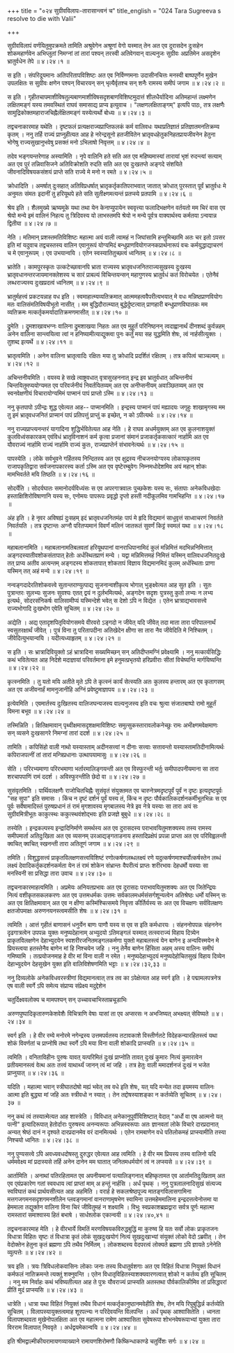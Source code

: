+++
title = "०२४ सुग्रीवविलापः-तारासान्त्वनं च"
title_english = "024 Tara Sugreeva s resolve to die with Valii"

+++


सुग्रीवविलापं वर्णयितुमुपक्रमते तामिति अश्रुवेगेन अश्रूणां वेगो यस्मात्
तेन अत एव दुरासदेन दुःसहेन शोकमहार्णवेन अभिप्लुतां निमग्नां तां तारां
पश्यन् तरस्वी अतिवेगवान् वाल्यनुजः सुग्रीवः अप्रतिमेन असदृशेन
भ्रातुर्वधेन तेपे  ॥  ४।२४।१  ॥   

  

स इति । संपरिदूयमानः अतिपरितापविशिष्टः अत एव निर्विण्णमनाः उदासीनचित्तः
मनस्वी बाष्पपूर्णेन मुखेन उपलक्षितः स सुग्रीवः क्षणेन पश्यन् विचारयन्
सन् भृत्यैर्वृतश्च सन् शनैः रामस्य समीपं जगाम  ॥  ४।२४।२  ॥   

  

स इति । गृहीतचापमाशीविषतुल्यबाणमाशीविषसदृशबाणविशिष्टमुदात्तं
शीलधैर्यादिना अतिमहान्तं लक्ष्मणेन लक्षितमङ्गं यस्य तमवस्थितं राघवं
समासाद्य प्राप्य इत्युवाच । "लक्षणलक्षिताङ्गम्" इत्यपि पाठः, तत्र
लक्षणैः सामुद्रिकोक्तमहाराजचिह्नैर्लक्षितमङ्गं यस्येत्यर्थो बोध्यः  ॥ 
४।२४।३  ॥   

  

तद्वचनाकारमाह यथेति । दृष्टफलं प्रत्यक्षराज्यप्राप्तिफलकं कर्म वालिवधः
यथाप्रतिज्ञातं प्रतिज्ञातमनतिक्रम्य कृतम् । ननु तर्हि राज्यं
प्राप्नुहीत्यत आह हे नरेन्द्रसूनो हतजीवितेन भ्रातृवधहेतुकनिहतप्रायजीवनेन
हेतुना भोगेषु राज्यसुखानुभवेषु प्रसक्तं मनो ऽभिलाषो निवृत्तम्  ॥  ४।२४।४
 ॥   

  

तदेव भङ्गयन्तरेणाह अस्यामिति । नृपे वालिनि हते सति अत एव महिष्यमास्यां
तारायां भृशं रुदन्त्यां सत्याम् अत एव पुरं तन्निवासिजने अतिविक्रोशति
रुदति सति अत एव दुःखतप्ते अङ्गदे संशयिते जीवनादिविषयकसंशयं प्राप्ते सति
राज्ये मे मनो न रमते  ॥  ४।२४।५  ॥   

  

क्रोधादिति । अमर्षात् दुःसहात् अतिविप्रधर्षात् भ्रातृकर्तृकातिपराभवात्
जातात् क्रोधात् पुरस्तात् पूर्वं भ्रातुर्वधः मे अनुमतः संमतः इदानीं तु
हरियूथपे हते सति सुतीक्ष्णमत्यन्तं प्रतप्स्ये प्रतपामि  ॥  ४।२४।६  ॥   

  

श्रेय इति । शैलमुख्ये ऋष्यमूके यथा तथा येन केनाप्युपायेन स्ववृत्त्या
फलादिभक्षणेन वर्तयतो मम चिरं वास एव श्रेयो मन्ये इमं वालिनं निहत्य तु
त्रिदिवस्य यो लाभस्तमपि श्रेयो न मन्ये पूर्वत्र वाक्यार्थस्य कर्मतया
ऽन्वयान्न द्वितीया  ॥  ४।२४।७  ॥   

  

नेति । मतिमान् प्रशस्तमतिविशिष्टः महात्मा अयं वाली त्वामहं न जिघांसामि
हन्तुमिच्छामि अतः चर इतो ऽपसर इति मां यदुवाच तद्वचस्तस्य वालिन एवानुरूपं
योग्यमिदं बन्धुप्राणवियोगजनकप्रार्थनारूपं वचः कर्मयुद्धाद्याचरणं च मे
एवानुरूपम् । एव उभयान्वयि । एतेन स्वस्यातितुच्छत्वं ध्वनितम्  ॥  ४।२४।८
 ॥   

  

भ्रातेति । कामपुरस्कृतः उत्कटेच्छावानपि भ्राता राज्यस्य
भ्रातृवधजनितराज्यसुखस्य दुःखस्य भ्रातृवधानन्तरजायमानक्लेशस्य च सारं
प्राबल्यं विचिन्तयन्सन् महागुणस्य भ्रातुर्वधं कतं विरोचयेत । एतेनैवं
लब्धराज्यस्य दुःखप्रदत्वं ध्वनितम्  ॥  ४।२४।९  ॥   

  

भ्रातुर्महत्त्वं प्रकटयन्नाह वध इति । स्वमाहात्म्यव्यतिक्रमात्
आत्ममहत्ववैपरीत्यभयात् मे वधः मन्निष्ठप्राणवियोगः मतः वालिसंमतिविषयीभूतो
नासीत् । मम बुद्धिदौरात्म्यात् बुद्धेर्दुष्टत्वात् प्राणहारी
बन्धुप्राणविघातकः मम व्यतिक्रमः मत्कर्तृकमर्यादातिक्रमणमासीत्  ॥  ४।२४।१०
 ॥   

  

द्रुमेति । द्रुमशाखावभग्नः वालिना द्रुमशाखया निहतः अत एव मुहूर्तं
परिनिष्ठनन् त्वदाह्वानार्थं दीनशब्दं कुर्वन्नहम् अनेन वालिना
सान्त्वयित्वा त्वां न हनिष्यामीत्याद्युक्त्वा पुनः कर्तुं मया सह
युद्धमिति शेषः, त्वं नार्हसीत्युक्तः । तुशब्द इत्यर्थे  ॥  ४।२४।११  ॥   

  

भ्रातृत्वमिति । अनेन वालिना भ्रातृत्वादिः रक्षितः मया तु क्रोधादि
प्रदर्शितं रक्षितम् । तत्र कपित्वं चाञ्चल्यम्  ॥  ४।२४।१२  ॥   

  

अचिन्तनीयमिति । वयस्य हे सखे त्वाष्ट्रवधात् वृत्रासुरहननात् इन्द्र इव
भ्रातुर्वधात् अचिन्तनीयं चिन्तयितुमप्ययोग्यमत एव परिवर्जनीयं
निवर्तयितव्यम् अत एव अनीप्सनीयम् अवाञ्छितव्यम् अत एव स्वनवेक्षणीयं
विचारायोग्यमिमं पाप्मानं पापं प्राप्तो ऽस्मि  ॥  ४।२४।१३  ॥   

  

ननु कृतपापो ऽपीन्द्रः शुद्ध एवेत्यत आह-- पाप्मानमिति । इन्द्रस्य
पाप्मानं पापं मह्यादयः जगृहुः शाखामृगस्य मम तु इमं भ्रातृवधजनितं
प्राप्मानं पापं प्रतिपत्तुं प्राप्तुं क इच्छेत्, न को ऽपीत्यर्थः  ॥ 
४।२४।१४  ॥   

  

ननु राज्यप्राप्त्यनन्तरं यागादिना शुद्धिर्भवितेत्यत आह नेति । हे राघव
अधर्मयुक्तम् अत एव कुलनाशयुक्तं कुलविध्वंसकारकम् एवंविधं भ्रातृविनाशनं
कर्म कृत्वा प्रजानां संमानं प्रजाकर्तृकसत्कारं नार्हामि अत एव यौवराज्यं
नार्हामि राज्यं नार्हामि राज्यं कुतः, राज्यप्राप्तेर्न संभावनेत्यर्थः  ॥ 
४।२४।१५  ॥   

  

पापस्येति । लोके सर्वभूवने गर्हितस्य निन्दितस्य अत एव क्षुद्रस्य
नीचजनयोग्यस्य लोकापकृतस्य राजापकृतिद्वारा सर्वजनापकारस्य कर्ता ऽस्मि अत
एव वृष्टेरम्बुवेगः निम्नमधोदेशमिव अयं महान् शोकः मामभिवर्तते मयि तिष्ठति
 ॥  ४।२४।१६  ॥   

  

सोदर्येति । सोदर्यघातः समानोदर्यविध्यंसः स एव अपरगात्रवालः पुच्छकेशः
यस्य सः, संतापाः अनेकविधखेदाः हस्ताक्षिशिरोविषाणानि यस्य सः, एनोमयः
पापरूपः प्रवृद्धो दृप्तो हस्ती नदीकूलमिव गामभिहन्ति  ॥  ४।२४।१७  ॥   

  

अंह इति । हे नृवर अविषह्यं दुःसहम् इदं भ्रातृवधजनितमंहः पापं मे हृदि
विद्यमानं साधुवृत्तं साध्वाचरणं निवर्तते निवर्तयति । तत्र दृष्टान्तः
अग्नौ परितप्यमानं विवर्णं मलिनं जातरूतं सुवर्णं किट्टं स्वमलं यथा  ॥ 
४।२४।१८  ॥   

  

महाबलानामिति । महाबलानामतिबलवतां हरियूथपानां वानराधिपानामिदं कुलं
मन्निमित्तं मदभिन्ननिमित्तात् अङ्गदस्यातीवशोकसंतापात् हेतोः
अर्धस्थितप्राणं मन्ये । यद्वा मन्निमित्तमहं निमित्तं यस्मिन्
वालिवधजनितदुःखे तत् प्राप्य अतीव अत्यन्तम् अङ्गदस्य शोकतापात् शोकतापं
विज्ञाय विद्यमानमिदं कुलम् अर्धस्थिताः प्राणा यस्मिन् तत् अहं मन्ये  ॥ 
४।२४।१९  ॥   

  

नन्वङ्गदादेरतिशोकवत्त्वे सुतान्तराण्युत्पाद्य सुजनान्वशीकृत्य भोगात्
भुङ्क्ष्वेत्यत आह सुत इति । सुतः पुत्रान्तरः सुलभ्यः सुजनः सुवश्यः एतत्
द्वयं न दुर्लभमित्यर्थः, अङ्गदेन सदृशः पुत्रस्तु कुतो लभ्यः न लभ्य
इत्यर्थः, सोदरसंनिकर्षः वालिसामीप्यं यस्मिन्देशे भवेत् स देशो ऽपि न
विद्येत । एतेन भ्रात्राद्यभावसत्त्वे राज्यभोगादि दुःखभोग एवेति सूचितम्
 ॥  ४।२४।२०  ॥   

  

अद्येति । अद्य एतादृशपितृवियोगसमये वीरवरो ऽङ्गदो न जीवेत् यदि जीवेत् तदा
माता तारा परिपालनार्थं स्वसुतरक्षार्थं जीवेत् । पुत्रं विना तु
परितापदीना अतिखेदेन क्षीणा सा तारा नैव जीवेदिति मे निश्चितम् ।
जीवेदित्युभयान्वयि । यदीत्यध्याहृतम्  ॥  ४।२४।२१  ॥   

  

स इति । सः भ्रात्रादिवियुक्तो ऽहं भ्रात्रादिना सख्यमिच्छन् सन्
अतिदीप्तमग्निं प्रवेक्ष्यामि । ननु मत्कार्यसिद्धिः कथं भवितेत्यत आह
निदेशे मदाज्ञायां परिवर्तमाना इमे हनुमत्प्रभृतयो हरिप्रवीराः सीतां
विचेष्यन्ति मार्गयिष्यन्ति  ॥  ४।२४।२२  ॥   

  

कृत्स्नमिति । तु यतो मयि अतीते मृते ऽपि ते कृत्स्नं कार्यं सेत्स्यति अतः
कुलस्य हन्तारम् अत एव कृतागसम् अत एव अजीवनार्हं मामनुजानीहि अग्निं
प्रवेष्टुमाज्ञापय  ॥  ४।२४।२३  ॥   

  

इत्येवमिति । एवमार्तस्य दुःखितस्य वालिजघन्यजस्य वाल्यनुजस्य इति वचः
श्रुत्वा संजातबाष्पो रामो मुहूर्तं विमना बभूव  ॥  ४।२४।२४  ॥   

  

तस्मिन्निति । क्षितिक्षमावान् पृथ्वीक्षमासदृशक्षमाविशिष्टः
समुत्सुकस्तारावलोकनेच्छुः रामः अभीक्ष्णमवेक्षमाणः सन् व्यसने दुःखसागरे
निमग्नां तारां ददर्श  ॥  ४।२४।२५  ॥   

  

तामिति । कपिसिंहो वाली नाथो यस्यास्ताम् अदीनसत्त्वां न दीनाः सत्त्वाः
सत्तावन्तो यस्यास्तामतिदीनामित्यर्थः कपिराजपत्नीं तां तारां
मन्त्रिप्रधानाः उत्थापयामासुः  ॥  ४।२४।२६  ॥   

  

सेति । परिरभ्यमाणा परिरभमाणा भर्तारमालिङ्गयन्ती अत एव विस्फुरन्ती भर्तुः
समीपादपनीयमाना सा तारा शरचापपाणिं रामं ददर्श । अविस्फुरन्तीति छेदो वा  ॥ 
४।२४।२७  ॥   

  

सुसंवृतमिति । पार्थिवलक्षणैः राजोचितचिह्नैः सुसंवृतं संयुक्तमत एव
चारुनेत्रमदृष्टपूर्वं पूर्वं न दृष्टः इत्यदृष्टपूर्वः "सह सुपा" इति
समासः । किंच न दृष्टं दर्शनं पूर्वं यस्य तं, किंच न दृष्टः
पौर्वकालिकदर्शनकर्मीभूतभिन्नः स एव पूर्वः सर्वेषामादिस्तं पुरुषप्रधानं
तं रामं मृगशावस्य मृगबालस्य नेत्रे इव नेत्रे यस्याः सा तारा अयं सः
सुग्रीवमित्रीभूतः काकुत्स्थः ककुत्स्थवंशोद्भवः इति प्रजज्ञे बुबुधे  ॥ 
४।२४।२८  ॥   

  

तस्येति । इन्द्रकल्पस्य इन्द्रादिनिर्माणे समर्थस्य अत एव दुरासदस्य
पराभावयितुमशक्यस्य तस्य रामस्य समीपमार्ता अतिदुःखिता अत एव व्यसनम्
उरआद्यङ्गताडनाय हस्तादिप्रक्षेपं प्रपन्ना प्राप्ता अत एव परिविह्वलन्ती
क्वचित् क्वचित् स्खनन्ती तारा अतितूणं जगाम  ॥  ४।२४।२९  ॥   

  

तमिति । विशुद्धसत्त्वं प्राकृतविलक्षणसत्त्वविशिष्टं
रणोत्कर्षणलब्धलक्ष्यं रणे यदुत्कर्षणमाश्चर्योत्कर्षस्तेन लब्धं लक्ष्यं
देवादिकर्तृकदर्शनकर्मता येन तं रामं शोकेन संभ्रान्तः वैपरीत्यं प्राप्तः
शरीरभावः देहधर्मो यस्याः सा मनस्विनी सा प्रसिद्धा तारा उवाच  ॥  ४।२४।३०
 ॥   

  

तद्वचनाकारमाहत्वमिति । अप्रमेयः अनियतप्रभावः अत एव दुरासदः
पराभावयितुमशक्यः अत एव जितेन्द्रियः नित्यं वशीकृतसकलकरणः अत एव
उत्तमधर्मकः उत्तमः सर्वकालमधर्मसंसर्गशून्यत्वेन अतिश्रेष्ठः धर्मो
यस्मिन् सः अत एव क्षितिक्षमावान् अत एव न क्षीणा कस्मिंश्चित्समये
निवृत्ता कीर्तिर्यस्य सः अत एव विचक्षणः सर्वविलक्षणः क्षतजोपमाक्षः
अरुणनयनस्त्वमसीति शेषः  ॥  ४।२४।३१  ॥   

  

त्वमिति । आत्तं गृहीतं बाणासनं धनुर्येन बाणः पाणौ यस्य स एव स इति
कर्मधारयः । संहननोपपन्नः संहननेन दृढगात्रत्वेन उपपन्नः युक्तः
मनुष्यदेहानाम् अभ्युदयो ऽतिमङ्गलं यस्मात् तत्स्वराज्यं विहाय दित्र्येन
प्राकृतविलक्षणेन देहाभ्युदयेन स्वशरीरजनितमङ्गलकर्मणा युक्तो महाबलस्त्वं
येन बाणेन इ अन्यविस्मयेन मे प्रियस्त्वया हतस्तेनैव बाणेन मां हि निश्चयेन
जहि । ननु तेनैव बाणेन हिंसिता अहम् अस्य वालिनः समीपं गमिष्यामि ।
तत्प्रयोजनमाह हे वीर मां विना वाली न रमेत । मनुष्यदेहाभ्युदयं
मनुष्यदेहोचितसुखं विहाय दिव्येन देहाभ्युदयेन देहसुखेन युक्त इति
वालिविशेषणमिति भट्टाः  ॥  ४।२४।३२,३३  ॥   

  

ननु दिव्यलोके अनेकविधवरस्त्रीणां विद्यमानत्वात् तत्र तव का ऽपेक्षेत्यत
आह स्वर्ग इति । हे पद्मामलपत्रनेत्र एष वाली स्वर्गे ऽपि समेत्य संप्राप्य
संप्रेक्ष्य मदुद्देशेन  

चतुर्दिक्ष्ववलोक्य च मामपश्यन् सन् उच्चावचाभिस्ताम्रचूडाभिः  

अरुणपुष्पादिकृतारुणकेशवेशैः विचित्राणि वेषाः यासां ता एव अप्सरसः न
अभजिष्यत् अभक्ष्यत् सेविष्यते  ॥  ४।२४।३४  ॥   

  

स्वर्ग इति । हे वीर रम्ये मनोरमे नगेन्द्रस्य उत्तमपर्वतस्य तटावकाशे
विस्तीर्णतटे विदेहकन्यारहितस्त्वं यथा शोकं विवर्णतां च प्राप्नोषि तथा
स्वर्गे ऽपि मया विना वाली शोकादि प्राप्स्यति  ॥  ४।२४।३५  ॥   

  

त्वमिति । वनिताविहीनः पुरुषः यावत् यत्परिमितं दुःखं प्राप्नोति तावत्
दुःखं कुमारः नित्यं कुमारत्वेन प्रतीयमानस्त्वं वेत्थ अतः तत्त्वं
याथार्थ्यं जानन् त्वं मां जहि । तत्र हेतुः वाली ममादर्शनजं दुःखं न भजेत
प्राप्नुयात्  ॥  ४।२४।३६  ॥   

  

यदिति । महात्मा भवान् स्त्रीघातदोषो मह्यं भवेत् तव वधे इति शेषः, यत् यदि
मन्येत तदा इयमस्य वालिनः आत्मा इति बुद्ध्या मां जहि अतः स्त्रीवधो न
स्यात् । तेन तद्दोषस्याशङ्का न कर्तव्येति सूचितम्  ॥  ४।२४।३७  ॥   

  

ननु कथं त्वं तस्यात्मेत्यत आह शास्त्रेति । विविधात्
अनेकानुपूर्वीविशिष्टात् वेदात् "अर्धो वा एष आत्मनो यत् पत्नी"
इत्यादिरूपात् हेतोर्दाराः पुरुषस्य अनन्यरूपाः अभिन्नस्वरूपाः अतः
ज्ञानवतां लोके विचारे दारप्रदानात् अन्यत् श्रेष्ठं दानं न दृश्यते
दारप्रदानमेव वरं दानमित्यर्थः । एतेन रामबाणेन वधे पतिलोकमहं
प्राप्स्यामीति तस्या निश्चयो ध्वनितः  ॥  ४।२४।३८  ॥   

  

ननु पुण्यसत्त्वे ऽपि अवध्यवधदोषस्तु दुरुद्धर एवेत्यत आह त्वमिति । हे वीर
मम प्रियस्य तस्य वालिनो यदि धर्ममवेक्ष्य मां प्रदास्यसे तर्हि अनेन दानेन
मम घातात् जनितमधर्मयोगं त्वं न लप्स्यसे  ॥  ४।२४।३९  ॥   

  

आर्तामिति । अनाथां पतिरहितामत एव अपनीयमानां पत्यालिङ्गनात् बहिष्कृतामत
एव आर्तामतिदुःखिताम् अत एव एवंप्रकारेण गतां स्ववधाय त्वां प्राप्तां माम्
अ हन्तुं नार्हसि । अर्धं पृथक् । ननु पुत्रलालनादिसुखं संत्यज्य स्वविघातं
कथं प्रार्थयसीत्यत आह अहमिति । वरार्ह हे सकलश्रेष्ठपूज्य
मातङ्गविलासगामिना मत्तगजगमनसदृशगमनशीलेन प्लवङ्गमानां वानराणामृषभेण
स्वामिना उत्तमहेममालिना इन्द्रदत्तत्वेनोत्तमा या हेममाला तद्युक्तेन
वालिना विना चिरं जीवितुमहं न शक्ष्यामि । विभुः स्वप्रकाशब्रह्मद्वारा
सर्वत्र पूर्णः महात्मा रामस्तारां समाश्वास्य हितं बभाषे । सार्धश्लोक
एकान्वयी  ॥  ४।२४।४०,४१  ॥   

  

तद्वचनाकारमाह मेति । हे वीरभार्ये विमतिं मरणविषयकविरुद्धबुद्धिं मा
कुरुष्व हि यतः सर्वो लोकः प्राकृतजनः विधात्रा विहितः सृष्टः तं विधात्रा
कृतं लोकं सुखदुःखयोगं नित्यं सुखदुःखाभ्यां संयुक्तं लोको वेदो ऽब्रवीत् ।
तेन वेदोक्तेन हेतुना कृतं ब्रह्मणा ऽपि तथैव निर्मितम् । लोकशब्दस्य
वेदपरत्वं लोक्यते ब्रह्मणा ऽपि ज्ञायते ऽनेनेति व्युत्पत्तेः  ॥  ४।२४।४२
 ॥   

  

त्रय इति । त्रयः त्रिविधलोकवासिनः लोकाः जनाः तस्य विधातुर्वशगाः अत एव
विहितं विधात्रा नियुक्तं विधानं कर्मफलं नातिक्रमन्ते त्यक्तुं शक्नुवन्ति
। एतेन विधातृविहितस्याशक्यवारणत्वात् शोको न कर्तव्य इति सूचितम् । ननु मम
निर्वाहः कथं भविष्यतीत्यत आह ते पुत्रः यौवराज्यं प्राप्स्यति अतस्तथा
पौर्वकालिकीमिव तां प्रसिद्धपरां प्रीतिं मुदं प्राप्स्यसि  ॥  ४।२४।४३  ॥   

  

धात्रेति । धात्रा यथा विहितं नियुक्तं तथैव विधानं
मत्कर्तृकानुष्ठानमवेहीति शेषः, तेन मयि रिपुबुद्धिर्न्न कर्तव्येति
सूचितम् । विलापस्यायुक्तत्वमाह शूरपत्न्यः न परिदेवयन्ति विलपन्ति । अर्धं
पृथक् आश्वासितेति । ध्वनता विलापशब्दवता मुखेनोपलक्षिता अत एव महात्मना
रामेण आश्वासिता सुवेषरूपा शोभनवेषरूपाभ्यां युक्ता तारा विरराम विलापात्
निववृते । अर्धद्वयमेकान्वयि  ॥  ४।२४।४४  ॥   

  

इति श्रीमद्वाल्मीकीयरामायणव्याख्याने रामायणशिरोमणौ किष्किन्धाकाण्डे
चतुर्विंशः सर्गः  ॥  ४।२४  ॥   

  


